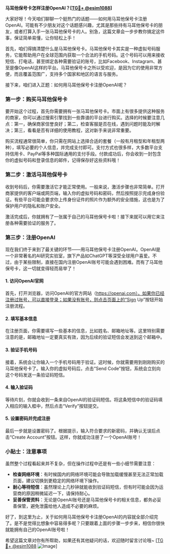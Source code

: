 **马耳他保号卡怎样注册OpenAI？[[TG💪+ @esim1088](https://t.me/s/esim1088)]**

大家好呀！今天咱们聊聊一个挺热门的话题——如何用马耳他保号卡注册OpenAI。可能有不少朋友对这个话题感兴趣，尤其是那些持有马耳他保号卡的朋友，或者打算入手一张马耳他保号卡的人。别急，这篇文章会一步步教你搞定这件事，保证简单易懂，让你轻松上手！

首先，咱们得搞清楚什么是马耳他保号卡。马耳他保号卡其实是一种虚拟号码服务，它能帮助用户在全球范围内获取一个合法的手机号码。这个号码可以用来接收短信、打电话，甚至绑定各种需要验证的账号，比如Facebook、Instagram、甚至是像OpenAI这样的平台。马耳他保号卡之所以受欢迎，是因为它的使用非常方便，而且覆盖范围广，支持多个国家和地区的语言与服务。

接下来，咱们进入正题：如何用马耳他保号卡注册OpenAI呢？

### 第一步：购买马耳他保号卡

要开始这个过程，首先你需要拥有一张马耳他保号卡。市面上有很多提供这种服务的商家，你可以通过搜索引擎找到一些靠谱的平台进行购买。选择的时候要注意几点：第一，确保商家信誉良好；第二，检查客服是否在线，遇到问题时能及时解决；第三，看看是否有详细的使用教程，这对新手来说非常重要。

购买流程通常很简单，你只需在网站上选择合适的套餐（一般有月租型和年租型两种），填写必要的个人信息，并完成支付即可。支付方式也很多样，大多数平台支持信用卡、PayPal等多种国际通用的支付手段。付款成功后，你会收到一封包含你的虚拟号码和登录信息的邮件，记得保存好这些资料哦！

### 第二步：激活马耳他保号卡

收到号码后，你需要激活它才能正常使用。一般来说，激活步骤也非常简单。打开商家提供的客户端或网页端，输入你的虚拟号码和密码，然后按照提示完成身份验证。有些平台可能会要求你上传身份证件的照片作为额外的安全措施，这也是为了保护用户的隐私和账户安全。

激活完成后，你就拥有了一张属于自己的马耳他保号卡啦！接下来就可以用它来注册各种需要验证的服务了。

### 第三步：注册OpenAI

现在我们终于来到了最关键的环节——用马耳他保号卡注册OpenAI。OpenAI是一个非常著名的AI研究实验室，旗下产品如ChatGPT等深受全球用户喜爱。不过，由于某些限制，直接在国内注册OpenAI账号可能会遇到困难。而有了马耳他保号卡，这一切就变得轻而易举了！

#### 1. 访问OpenAI官网

首先，打开浏览器，访问OpenAI的官方网站（https://openai.com）。如果你已经注册过账号，可以直接登录；如果没有账号，则点击页面上的“Sign Up”按钮开始注册流程。

#### 2. 填写基本信息

在注册页面，你需要填写一些基本的信息，比如姓名、邮箱地址等。这里特别需要注意的是，邮箱地址一定要真实有效，因为后续的验证短信会发送到这个邮箱中。

#### 3. 验证手机号码

接着，系统会让你输入一个手机号码用于验证。这时候，你就需要用到刚刚购买的马耳他保号卡了。输入你的虚拟号码后，点击“Send Code”按钮，系统会立刻向这个号码发送一条验证码短信。

#### 4. 输入验证码

等待片刻，你就会收到一条来自OpenAI的验证码短信。将这条短信中的验证码填入相应的输入框中，然后点击“Verify”按钮提交。

#### 5. 设置密码并完成注册

最后一步就是设置密码了。根据提示，输入符合要求的新密码，并确认无误后点击“Create Account”按钮。这样，你就成功注册了一个OpenAI账号！

### 小贴士：注意事项

虽然整个过程看起来并不复杂，但在操作过程中还是有一些小细节需要注意：

- **检查网络环境**：有时候国内的网络环境可能会导致加载缓慢甚至无法正常加载页面，建议切换到更稳定的网络环境下操作。
- **耐心等待短信**：虽然理论上几秒钟就能收到验证码短信，但有时可能会因为运营商的原因稍微延迟一下，请保持耐心。
- **妥善保管资料**：无论是OpenAI账号还是马耳他保号卡的相关信息，都务必妥善保管，避免泄露给他人造成不必要的麻烦。

好了，到这里为止，关于如何用马耳他保号卡注册OpenAI的内容就全部介绍完了。是不是觉得比想象中容易得多呢？只要跟着上面的步骤一步步来，相信你很快就能拥有自己的OpenAI账号啦！

希望这篇文章对你有所帮助，如果还有其他疑问的话，欢迎随时留言讨论哦~ [[TG💪+ @esim1088](https://t.me/s/esim1088) ![Image](https://i.postimg.cc/4NQfJmqS/Snipaste-2025-05-13-00-14-12.png)]